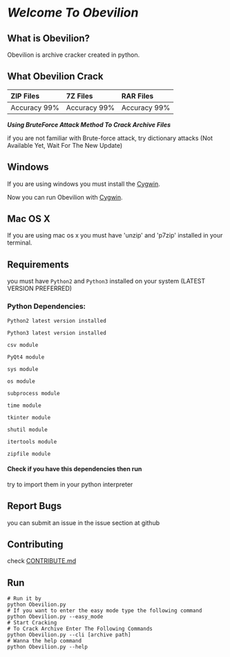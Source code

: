 # **_Welcome To Obevilion_**

## What is Obevilion?

Obevilion is archive cracker created in python.

## What Obevilion Crack

ZIP Files    | 7Z Files     | RAR Files
:----------- | :----------- | :-----------
Accuracy 99% | Accuracy 99% | Accuracy 99%

**_Using BruteForce Attack Method To Crack Archive Files_**

if you are not familiar with Brute-force attack, try dictionary attacks (Not Available Yet, Wait For The New Update)

## Windows

If you are using windows you must install the [Cygwin](http://www.cygwin.com/).

Now you can run Obevilion with [Cygwin](http://www.cygwin.com/).

## Mac OS X

If you are using mac os x you must have 'unzip' and 'p7zip' installed in your terminal.


## Requirements
you must have `Python2` and `Python3` installed on your system (LATEST VERSION PREFERRED)

### Python Dependencies:

```
Python2 latest version installed

Python3 latest version installed

csv module

PyQt4 module

sys module

os module

subprocess module

time module

tkinter module

shutil module

itertools module

zipfile module

```
#### Check if you have this dependencies then run

try to import them in your python interpreter

## Report Bugs
you can submit an issue in the issue section at github

## Contributing
check [CONTRIBUTE.md](CONTRIBUTE.md)

## Run

```shell
# Run it by
python Obevilion.py
# If you want to enter the easy mode type the following command
python Obevilion.py --easy_mode
# Start Cracking
# To Crack Archive Enter The Following Commands
python Obevilion.py --cli [archive path]
# Wanna the help command
python Obevilion.py --help
```
